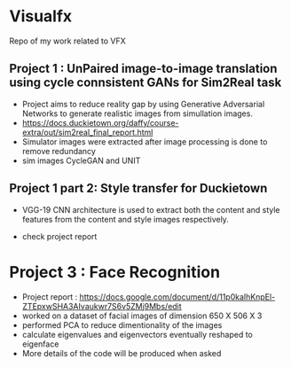 # Visualfx
Repo of my work related to VFX

## Project 1 : UnPaired image-to-image translation using cycle connsistent GANs for Sim2Real task 

- Project aims to reduce reality gap by using Generative Adversarial Networks to generate realistic images from simullation images. 
- https://docs.duckietown.org/daffy/course-extra/out/sim2real_final_report.html
- Simulator images were extracted after image processing is done to remove redundancy
- sim images CycleGAN and UNIT

## Project 1 part 2: Style transfer for Duckietown

- VGG-19 CNN architecture is used to extract both the content and style features from the content and style images respectively.
 
- check project report

# Project 3 : Face Recognition

- Project report : https://docs.google.com/document/d/11p0kalhKnpEl-ZTEpxwSHA3AIvaukwr7S6v5ZMj9Mbs/edit
- worked on a dataset of facial images of dimension 650 X 506 X 3
- performed PCA to reduce dimentionality of the images
- calculate eigenvalues and eigenvectors eventually reshaped to eigenface
- More details of the code will be produced when asked
